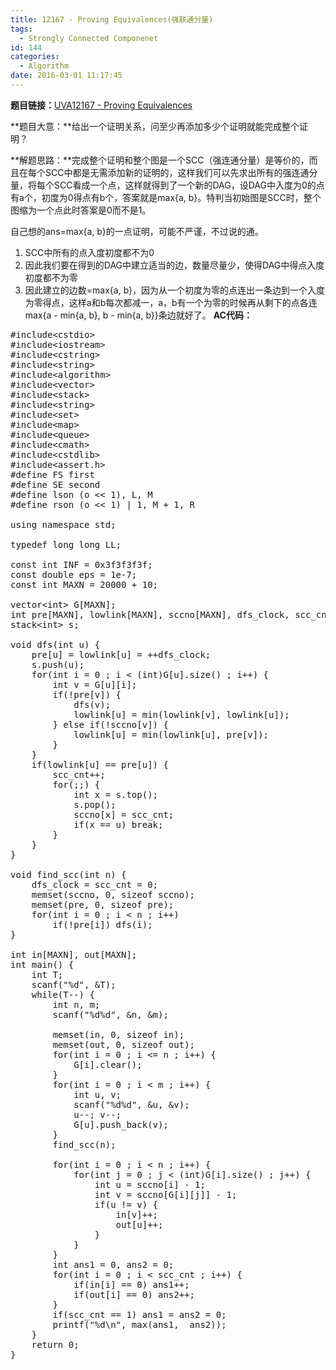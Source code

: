 ```yaml
---
title: 12167 - Proving Equivalences(强联通分量)
tags:
  - Strongly Connected Componenet
id: 144
categories:
  - Algorithm
date: 2016-03-01 11:17:45
---
```


**题目链接：**[UVA12167 - Proving Equivalences](https://uva.onlinejudge.org/index.php?option=com_onlinejudge&amp;Itemid=8&amp;page=show_problem&amp;category=545&amp;problem=3319&amp;mosmsg=Submission+received+with+ID+16926611)

**题目大意：**给出一个证明关系，问至少再添加多少个证明就能完成整个证明？

**解题思路：**完成整个证明和整个图是一个SCC（强连通分量）是等价的，而且在每个SCC中都是无需添加新的证明的，这样我们可以先求出所有的强连通分量，将每个SCC看成一个点，这样就得到了一个新的DAG，设DAG中入度为0的点有a个，初度为0得点有b个，答案就是max{a, b}。特判当初始图是SCC时，整个图缩为一个点此时答案是0而不是1。

自己想的ans=max{a, b}的一点证明，可能不严谨，不过说的通。

1.  SCC中所有的点入度初度都不为0
2.  因此我们要在得到的DAG中建立适当的边，数量尽量少，使得DAG中得点入度初度都不为零
3.  因此建立的边数=max{a, b}，因为从一个初度为零的点连出一条边到一个入度为零得点，这样a和b每次都减一，a，b有一个为零的时候再从剩下的点各连max{a - min{a, b}, b - min{a, b}}条边就好了。
**AC代码：**
<pre class="lang:c++ decode:true " title="UVA12167 - Proving Equivalences">#include&lt;cstdio&gt;
#include&lt;iostream&gt;
#include&lt;cstring&gt;
#include&lt;string&gt;
#include&lt;algorithm&gt;
#include&lt;vector&gt;
#include&lt;stack&gt;
#include&lt;string&gt;
#include&lt;set&gt;
#include&lt;map&gt;
#include&lt;queue&gt;
#include&lt;cmath&gt;
#include&lt;cstdlib&gt;
#include&lt;assert.h&gt;
#define FS first
#define SE second
#define lson (o &lt;&lt; 1), L, M
#define rson (o &lt;&lt; 1) | 1, M + 1, R

using namespace std;

typedef long long LL;

const int INF = 0x3f3f3f3f;
const double eps = 1e-7;
const int MAXN = 20000 + 10;

vector&lt;int&gt; G[MAXN];
int pre[MAXN], lowlink[MAXN], sccno[MAXN], dfs_clock, scc_cnt;
stack&lt;int&gt; s;

void dfs(int u) {
    pre[u] = lowlink[u] = ++dfs_clock;
    s.push(u);
    for(int i = 0 ; i &lt; (int)G[u].size() ; i++) {
        int v = G[u][i];
        if(!pre[v]) {
            dfs(v);
            lowlink[u] = min(lowlink[v], lowlink[u]);
        } else if(!sccno[v]) {
            lowlink[u] = min(lowlink[u], pre[v]);
        }
    }
    if(lowlink[u] == pre[u]) {
        scc_cnt++;
        for(;;) {
            int x = s.top();
            s.pop();
            sccno[x] = scc_cnt;
            if(x == u) break;
        }
    }
}

void find_scc(int n) {
    dfs_clock = scc_cnt = 0;
    memset(sccno, 0, sizeof sccno);
    memset(pre, 0, sizeof pre);
    for(int i = 0 ; i &lt; n ; i++)
        if(!pre[i]) dfs(i);
}

int in[MAXN], out[MAXN];
int main() {
    int T;
    scanf("%d", &amp;T);
    while(T--) {
        int n, m;
        scanf("%d%d", &amp;n, &amp;m);

        memset(in, 0, sizeof in);
        memset(out, 0, sizeof out);
        for(int i = 0 ; i &lt;= n ; i++) {
            G[i].clear();
        }
        for(int i = 0 ; i &lt; m ; i++) {
            int u, v;
            scanf("%d%d", &amp;u, &amp;v);
            u--; v--;
            G[u].push_back(v);
        }
        find_scc(n);

        for(int i = 0 ; i &lt; n ; i++) {
            for(int j = 0 ; j &lt; (int)G[i].size() ; j++) {
                int u = sccno[i] - 1;
                int v = sccno[G[i][j]] - 1;
                if(u != v) {
                    in[v]++;
                    out[u]++;
                }
            }
        }
        int ans1 = 0, ans2 = 0;
        for(int i = 0 ; i &lt; scc_cnt ; i++) {
            if(in[i] == 0) ans1++;
            if(out[i] == 0) ans2++;
        }
        if(scc_cnt == 1) ans1 = ans2 = 0;
        printf("%d\n", max(ans1,  ans2));
    }
    return 0;
}
</pre>
&nbsp;